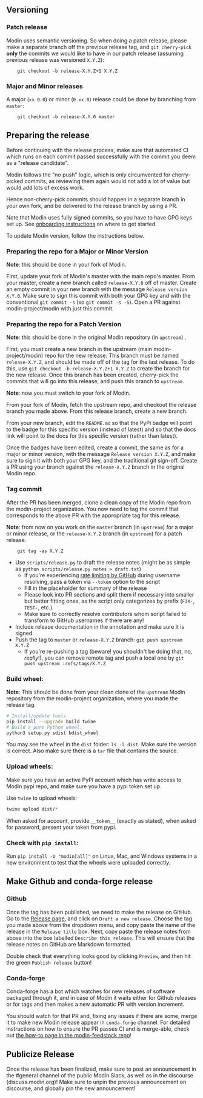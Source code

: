 ## Versioning

### Patch release

Modin uses semantic versioning. So when doing a patch release, please make a separate branch
off the previous release tag, and `git cherry-pick` **only** the commits we would like to have in our
patch release (assuming previous release was versioned `X.Y.Z`):

        git checkout -b release-X.Y.Z+1 X.Y.Z

### Major and Minor releases

A major (`xx.0.0`) or minor (`0.xx.0`) release could be done by branching from `master`:

        git checkout -b release-X.Y.0 master

## Preparing the release

Before continuing with the release process, make sure that automated CI which runs on each commit passed successfully with the commit you deem as a "release candidate".

Modin follows the "no push" logic, which is _only_ circumvented for cherry-picked commits,
as reviewing them again would not add a lot of value but would add lots of excess work.

Hence non-cherry-pick commits should happen in a separate branch in your own fork, and
be delivered to the release branch by using a PR.

Note that Modin uses fully signed commits, so you have to have GPG keys set up. See [onboarding instructions](https://github.com/modin-project/modin/blob/master/contributing/contributing.md) on where to get started.

To update Modin version, follow the instructions below.

### Preparing the repo for a Major or Minor Version

**Note**: this should be done in your fork of Modin.

First, update your fork of Modin's master with the main repo's master. From your master, create a new
branch called `release-X.Y.0` off of master. Create an empty commit in your new branch with the message
`Release version X.Y.0`. Make sure to sign this commit with both your GPG key
and with the conventional `git commit -s` (so `git commit -s -S`). Open a PR against modin-project/modin with just this commit.

### Preparing the repo for a Patch Version

**Note**: this should be done in the original Modin repository (in `upstream`) .

First, you must create a new branch in the upstream (main modin-project/modin) repo for the new release.
This branch must be named `release-X.Y.Z`, and should be made off of the tag for the last release. To
do this, use `git checkout -b release-X.Y.Z+1 X.Y.Z` to create the branch for the new release. Once
this branch has been created, cherry-pick the commits that will go into this release, and push this
branch to `upstream`.

**Note**: now you must switch to your fork of Modin.

From your fork of Modin, fetch the upstream repo, and checkout the release branch you made above.
From this release branch, create a new branch.

From your new branch, edit the `README.md` so that the PyPi badge will
point to the badge for this specific version (instead of latest) and so that the docs link will point
to the docs for this specific version (rather than latest).

Once the badges have been edited, create a commit, the same as for a major or minor version,
with the message `Release version X.Y.Z`, and make sure to sign it with both your GPG key, and the
traditional git sign-off. Create a PR using your branch against the `release-X.Y.Z` branch in the
original Modin repo.

### Tag commit

After the PR has been merged, clone a clean copy of the Modin repo from the modin-project organization.
You now need to tag the commit that corresponds to the above PR with the appropriate tag for this release.

**Note**: from now on you work on the `master` branch (in `upstream`) for a major or minor release,
or the `release-X.Y.Z` branch (in `upstream`) for a patch release.

        git tag -as X.Y.Z

  * Use `scripts/release.py` to draft the release notes (might be as simple as `python scripts/release.py notes > draft.txt`)
    * If you're experiencing [rate limiting by GitHub](https://docs.github.com/en/rest/overview/resources-in-the-rest-api#rate-limiting) during username resolving, pass a token via `--token` option to the script
    * Fill in the placeholder for summary of the release
    * Please look into PR sections and split them if necessary into smaller but better fitting ones, as the script only categorizes by prefix (`FIX-`, `TEST-`, etc.)
    * Make sure to correctly resolve contributors whom script failed to transform to GitHub usernames if there are any!
  * Include release documentation in the annotation and make sure it is signed.
  * Push the tag to `master` or `release-X.Y.Z` branch: `git push upstream X.Y.Z`
    * If you're re-pushing a tag (beware! you shouldn't be doing that, no, _really_!), you can remove remote tag and push a local one by `git push upstream :refs/tags/X.Y.Z`


### Build wheel:

**Note**: This should be done from your clean clone of the `upstream` Modin
repository from the modin-project organization, where you made the release tag.

```bash
# Install/update tools
pip install --upgrade build twine
# Build a pure Python wheel.
python3 setup.py sdist bdist_wheel
```

You may see the wheel in the `dist` folder: `ls -l dist`. Make sure the version is correct.
Also make sure there is a `tar` file that contains the source.

### Upload wheels:

Make sure you have an active PyPI account which has write access to Modin pypi repo, and make sure you have a pypi token set up.

Use `twine` to upload wheels:

```bash
twine upload dist/*
```

When asked for account, provide `__token__` (exactly as stated), when asked for password, present your token from pypi.

### Check with `pip install`:

Run `pip install -U "modin[all]"` on Linux, Mac, and Windows systems in a new environment
to test that the wheels were uploaded correctly.

## Make Github and conda-forge release

### Github

Once the tag has been published, we need to make the release on GitHub. Go to the
[Release page](https://github.com/modin-project/modin/releases), and click on `Draft a new release`.
Choose the tag you made above from the dropdown menu, and copy paste the name of the release 
in the `Release title` box. Next, copy paste the release notes from above into the box labelled
`Describe this release`. This will ensure that the release notes on GitHub are Markdown formatted.

Double check that everything looks good by clicking `Preview`, and then hit the green `Publish release`
button!

### Conda-forge

Conda-forge has a bot which watches for new releases of software packaged through it,
and in case of Modin it waits either for Github releases or for tags and then makes
a new automatic PR with version increment.

You should watch for that PR and, fixing any issues if there are some, merge it
to make new Modin release appear in `conda-forge` channel. For detailed instructions
on how to ensure the PR passes CI and is merge-able, check out [the how-to page in the modin-feedstock repo](https://github.com/conda-forge/modin-feedstock/blob/main/HOWTO.md)!

## Publicize Release
Once the release has been finalized, make sure to post an announcement in the #general channel of
the public Modin Slack, as well as in the discourse (discuss.modin.org)! Make sure to unpin the
previous announcement on discourse, and globally pin the new announcement!
